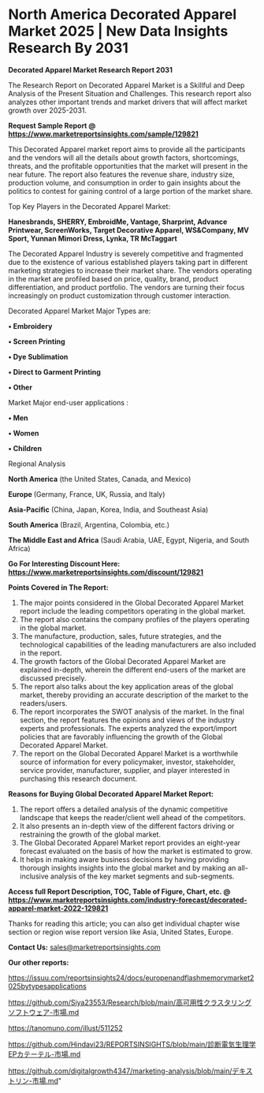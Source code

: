 # North America Decorated Apparel Market 2025 | New Data Insights Research By 2031

<strong>Decorated Apparel Market Research Report 2031</strong>

The Research Report on Decorated Apparel Market is a Skillful and Deep Analysis of the Present Situation and Challenges. This research report also analyzes other important trends and market drivers that will affect market growth over 2025-2031.

<strong>Request Sample Report @ <a href=https://www.marketreportsinsights.com/sample/129821>https://www.marketreportsinsights.com/sample/129821</a></strong>

This Decorated Apparel market report aims to provide all the participants and the vendors will all the details about growth factors, shortcomings, threats, and the profitable opportunities that the market will present in the near future. The report also features the revenue share, industry size, production volume, and consumption in order to gain insights about the politics to contest for gaining control of a large portion of the market share.

Top Key Players in the Decorated Apparel Market:

<strong>Hanesbrands, SHERRY, EmbroidMe, Vantage, Sharprint, Advance Printwear, ScreenWorks, Target Decorative Apparel, WS&Company, MV Sport, Yunnan Mimori Dress, Lynka, TR McTaggart</strong>

The Decorated Apparel Industry is severely competitive and fragmented due to the existence of various established players taking part in different marketing strategies to increase their market share. The vendors operating in the market are profiled based on price, quality, brand, product differentiation, and product portfolio. The vendors are turning their focus increasingly on product customization through customer interaction.

Decorated Apparel Market Major Types are:

<strong>• Embroidery

• Screen Printing

• Dye Sublimation

• Direct to Garment Printing

• Other</strong>

Market Major end-user applications :

<strong>• Men

• Women

• Children</strong>

Regional Analysis

</u><strong><b>North America</b></strong> (the United States, Canada, and Mexico)

<strong><b>Europe </b></strong>(Germany, France, UK, Russia, and Italy)

<strong><b>Asia-Pacific</b></strong> (China, Japan, Korea, India, and Southeast Asia)

<strong><b>South America</b></strong> (Brazil, Argentina, Colombia, etc.)

<strong><b>The Middle East and Africa</b></strong> (Saudi Arabia, UAE, Egypt, Nigeria, and South Africa)

<strong>Go For Interesting Discount Here: <a href=https://www.marketreportsinsights.com/discount/129821>https://www.marketreportsinsights.com/discount/129821</a></strong>

<strong>Points Covered in The Report:</strong>
<ol>
  <li>The major points considered in the Global Decorated Apparel Market report include the leading competitors operating in the global market.</li>
  <li>The report also contains the company profiles of the players operating in the global market.</li>
  <li>The manufacture, production, sales, future strategies, and the technological capabilities of the leading manufacturers are also included in the report.</li>
  <li>The growth factors of the Global Decorated Apparel Market are explained in-depth, wherein the different end-users of the market are discussed precisely.</li>
  <li>The report also talks about the key application areas of the global market, thereby providing an accurate description of the market to the readers/users.</li>
  <li>The report incorporates the SWOT analysis of the market. In the final section, the report features the opinions and views of the industry experts and professionals. The experts analyzed the export/import policies that are favorably influencing the growth of the Global Decorated Apparel Market.</li>
  <li>The report on the Global Decorated Apparel Market is a worthwhile source of information for every policymaker, investor, stakeholder, service provider, manufacturer, supplier, and player interested in purchasing this research document.</li>
</ol>
<strong>Reasons for Buying Global Decorated Apparel Market Report:</strong>

<ol>
  <li>The report offers a detailed analysis of the dynamic competitive landscape that keeps the reader/client well ahead of the competitors.</li>
  <li>It also presents an in-depth view of the different factors driving or restraining the growth of the global market.</li>
  <li>The Global Decorated Apparel Market report provides an eight-year forecast evaluated on the basis of how the market is estimated to grow.</li>
  <li>It helps in making aware business decisions by having providing thorough insights insights into the global market and by making an all-inclusive analysis of the key market segments and sub-segments.</li>
</ol>
<strong>Access full Report Description, TOC, Table of Figure, Chart, etc. @ <a href=https://www.marketreportsinsights.com/industry-forecast/decorated-apparel-market-2022-129821>https://www.marketreportsinsights.com/industry-forecast/decorated-apparel-market-2022-129821</a></strong>


Thanks for reading this article; you can also get individual chapter wise section or region wise report version like Asia, United States, Europe.

<strong>Contact Us:</strong>
sales@marketreportsinsights.com

<strong>Our other reports:</strong>

<a href=https://issuu.com/reportsinsights24/docs/europenandflashmemorymarket2025bytypesapplications>https://issuu.com/reportsinsights24/docs/europenandflashmemorymarket2025bytypesapplications</a>

<a href=https://github.com/Siya23553/Research/blob/main/高可用性クラスタリングソフトウェア-市場.md>https://github.com/Siya23553/Research/blob/main/高可用性クラスタリングソフトウェア-市場.md</a>

<a href=https://tanomuno.com/illust/511252>https://tanomuno.com/illust/511252</a>

<a href=https://github.com/Hindavi23/REPORTSINSIGHTS/blob/main/診断電気生理学EPカテーテル-市場.md>https://github.com/Hindavi23/REPORTSINSIGHTS/blob/main/診断電気生理学EPカテーテル-市場.md</a>

<a href=https://github.com/digitalgrowth4347/marketing-analysis/blob/main/デキストリン-市場.md>https://github.com/digitalgrowth4347/marketing-analysis/blob/main/デキストリン-市場.md</a>"
